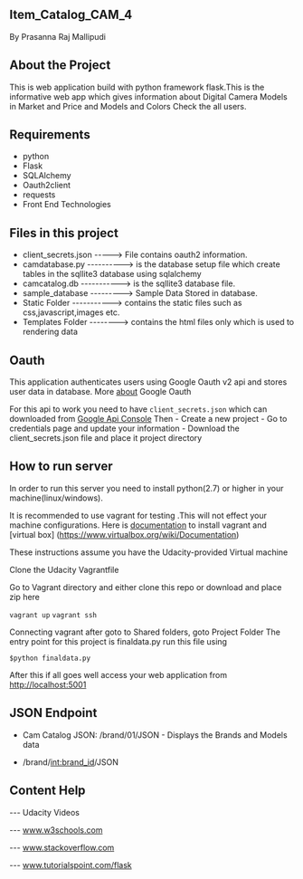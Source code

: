## Item_Catalog_CAM_4

By Prasanna Raj Mallipudi
## About the Project
   This is web application build with python framework flask.This is the informative web app
   which gives information about Digital Camera Models in Market and Price and Models and Colors Check the all users.


## Requirements
  - python
  - Flask
  - SQLAlchemy
  - Oauth2client
  - requests
  - Front End Technologies

## Files in this project
  - client_secrets.json -----> File contains oauth2 information.
  - camdatabase.py ----------> is the database setup file which create tables in the sqllite3 database using sqlalchemy
  - camcatalog.db -----------> is the sqllite3 database file.
  - sample_database ---------> Sample Data Stored in database.
  - Static Folder -----------> contains the static files such as
                               css,javascript,images etc.
  - Templates Folder --------> contains the html files only which is used to  rendering data

## Oauth
  This application authenticates users using Google Oauth v2 api and stores user data in database.
  More [about](https://developers.google.com/identity/protocols/OAuth2) Google Oauth

  For this api to work you need to have `client_secrets.json` which can downloaded from
  [Google Api Console](https://console.developers.google.con)
  Then
    - Create a new project
    - Go to credentials page and update your information
    - Download the client_secrets.json file and place it project directory


## How to run server
  In order to run this server you need to install python(2.7) or higher in your machine(linux/windows).

  It is recommended to use vagrant for testing .This will not effect your machine configurations.
  Here is [documentation](https://www.vagrantup.com/docs/) to install vagrant and [virtual box]      (https://www.virtualbox.org/wiki/Documentation)
  
  These instructions assume you have the Udacity-provided Virtual machine
  
  Clone the Udacity Vagrantfile
  
  Go to Vagrant directory and either clone this repo or download and place zip here
  
  `vagrant up`
  `vagrant ssh`

 Connecting vagrant after goto to Shared folders, goto Project Folder
 The entry point for this project is finaldata.py
  run this file using
  ```
  $python finaldata.py

  ```
  After this if all goes well access your web application from [http://localhost:5001](http://localhost:5001)
  
## JSON Endpoint
  - Cam Catalog JSON: /brand/01/JSON - Displays the Brands and Models data
  
  - /brand/<int:brand_id>/JSON

## Content Help
 --- Udacity Videos
 
 --- www.w3schools.com
     
 --- www.stackoverflow.com
 
 --- www.tutorialspoint.com/flask
